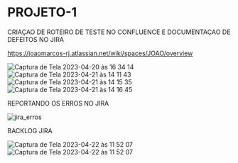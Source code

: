 # PROJETO-1
CRIAÇAO DE ROTEIRO DE TESTE NO CONFLUENCE E DOCUMENTAÇAO DE DEFEITOS NO JIRA

https://joaomarcos-rj.atlassian.net/wiki/spaces/JOAO/overview



![Captura de Tela 2023-04-20 às 16 34 14](https://user-images.githubusercontent.com/114350607/233469977-f260143e-5884-419d-8fd9-dab72a94fddf.png)
![Captura de Tela 2023-04-21 às 14 11 43](https://user-images.githubusercontent.com/114350607/233695976-86df3d3f-969a-4f87-8e7a-f3781204bf3e.png)
![Captura de Tela 2023-04-21 às 14 15 35](https://user-images.githubusercontent.com/114350607/233696414-390b9ff1-91bc-42d1-b570-415da26498dc.png)
![Captura de Tela 2023-04-21 às 14 16 45](https://user-images.githubusercontent.com/114350607/233696823-07b3d4c2-76e0-46a3-834d-107789ccd7b5.png)

REPORTANDO OS ERROS NO JIRA

![jira_erros](https://user-images.githubusercontent.com/114350607/233793930-e6ef6e0e-566f-4668-9560-28b21d3fff6f.png)

BACKLOG JIRA

![Captura de Tela 2023-04-22 às 11 52 07](https://user-images.githubusercontent.com/114350607/233791855-5e75151f-c735-475d-823d-32cd03d4278b.png)
![Captura de Tela 2023-04-22 às 11 52 07](https://user-images.githubusercontent.com/114350607/233791883-0809e970-b3f0-4713-8939-dcaee15383b3.png)
